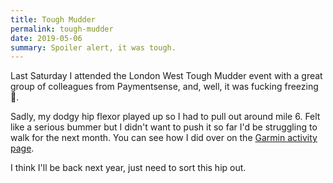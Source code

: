 ```yaml
---
title: Tough Mudder
permalink: tough-mudder
date: 2019-05-06
summary: Spoiler alert, it was tough.
---
```


Last Saturday I attended the London West Tough Mudder event with a great group of colleagues from Paymentsense, and, well, it was fucking freezing 🥶.

Sadly, my dodgy hip flexor played up so I had to pull out around mile 6. Felt like a serious bummer but I didn't want to push it so far I'd be struggling to walk for the next month. You can see how I did over on the [Garmin activity page](https://connect.garmin.com/modern/activity/3617216339).

I think I'll be back next year, just need to sort this hip out.